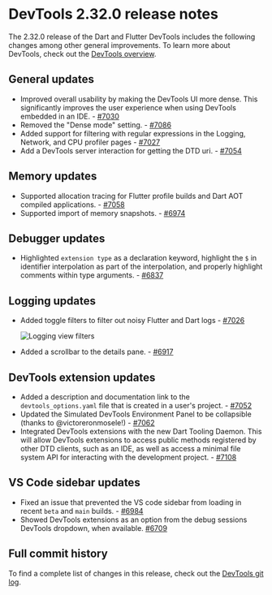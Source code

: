 # DevTools 2.32.0 release notes

The 2.32.0 release of the Dart and Flutter DevTools
includes the following changes among other general improvements.
To learn more about DevTools, check out the
[DevTools overview](https://docs.flutter.dev/tools/devtools/overview).

## General updates

* Improved overall usability by making the DevTools UI more dense.
  This significantly improves the user experience when using
  DevTools embedded in an IDE. - [#7030](https://github.com/flutter/devtools/pull/7030)
* Removed the "Dense mode" setting. - [#7086](https://github.com/flutter/devtools/pull/7086)
* Added support for filtering with regular expressions in the
  Logging, Network, and CPU profiler pages - [#7027](https://github.com/flutter/devtools/pull/7027)
* Add a DevTools server interaction for getting the DTD uri. - [#7054](https://github.com/flutter/devtools/pull/7054)

## Memory updates

* Supported allocation tracing for Flutter profile builds and
  Dart AOT compiled applications. - [#7058](https://github.com/flutter/devtools/pull/7058)
* Supported import of memory snapshots. - [#6974](https://github.com/flutter/devtools/pull/6974)

## Debugger updates

* Highlighted `extension type` as a declaration keyword,
  highlight the `$` in identifier interpolation as part of the interpolation,
  and properly highlight comments within type arguments. - [#6837](https://github.com/flutter/devtools/pull/6837)

## Logging updates

* Added toggle filters to filter out noisy Flutter and Dart logs - [#7026](https://github.com/flutter/devtools/pull/7026)

    ![Logging view filters]({{site.url}}/tools/devtools/release-notes/images-2.32.0/logging_toggle_filters.png "Toggle filters for logging screen")

* Added a scrollbar to the details pane. - [#6917](https://github.com/flutter/devtools/pull/6917)

## DevTools extension updates

* Added a description and documentation link to the `devtools_options.yaml` file
  that is created in a user's project. - [#7052](https://github.com/flutter/devtools/pull/7052)
* Updated the Simulated DevTools Environment Panel to be collapsible
  (thanks to @victoreronmosele!) - [#7062](https://github.com/flutter/devtools/pull/7062)
* Integrated DevTools extensions with the new Dart Tooling Daemon.
  This will allow DevTools extensions to access public methods registered by
  other DTD clients, such as an IDE, as well as access a minimal file system API
  for interacting with the development project. - [#7108](https://github.com/flutter/devtools/pull/7108)

## VS Code sidebar updates

* Fixed an issue that prevented the VS code sidebar from
  loading in recent `beta` and `main` builds. - [#6984](https://github.com/flutter/devtools/pull/6984)
* Showed DevTools extensions as an option from the
  debug sessions DevTools dropdown, when available. [#6709](https://github.com/flutter/devtools/pull/6709)

## Full commit history

To find a complete list of changes in this release, check out the
[DevTools git log](https://github.com/flutter/devtools/tree/v2.32.0).
